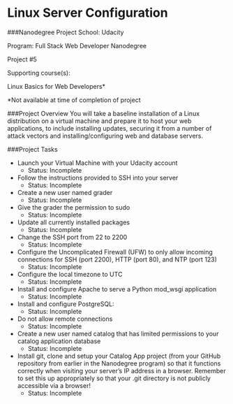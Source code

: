 Linux Server Configuration
=====================
###Nanodegree Project
School: Udacity

Program: Full Stack Web Developer Nanodegree

Project #5

Supporting course(s):

Linux Basics for Web Developers*

*Not available at time of completion of project

###Project Overview
You will take a baseline installation of a Linux distribution on a virtual machine and prepare it to host your web applications, to include installing updates, securing it from a number of attack vectors and installing/configuring web and database servers.

###Project Tasks
* Launch your Virtual Machine with your Udacity account
  * Status: Incomplete
* Follow the instructions provided to SSH into your server
  * Status: Incomplete
* Create a new user named grader
  * Status: Incomplete
* Give the grader the permission to sudo
  * Status: Incomplete
* Update all currently installed packages
  * Status: Incomplete
* Change the SSH port from 22 to 2200
  * Status: Incomplete
* Configure the Uncomplicated Firewall (UFW) to only allow incoming connections for SSH (port 2200), HTTP (port 80), and NTP (port 123)
  * Status: Incomplete
* Configure the local timezone to UTC
  * Status: Incomplete
* Install and configure Apache to serve a Python mod_wsgi application
  * Status: Incomplete
* Install and configure PostgreSQL:
  * Status: Incomplete
* Do not allow remote connections
  * Status: Incomplete
* Create a new user named catalog that has limited permissions to your catalog application database
  * Status: Incomplete
* Install git, clone and setup your Catalog App project (from your GitHub repository from earlier in the Nanodegree program) so that it functions correctly when visiting your server’s IP address in a browser. Remember to set this up appropriately so that your .git directory is not publicly accessible via a browser!
  * Status: Incomplete